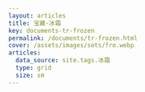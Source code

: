 ```yaml
---
layout: articles
title: 宝藏-冰霜
key: documents-tr-frozen
permalink: /documents/tr-frozen.html
cover: /assets/images/sets/fro.webp
articles:
  data_source: site.tags.冰霜
  type: grid
  size: sm
---
```


